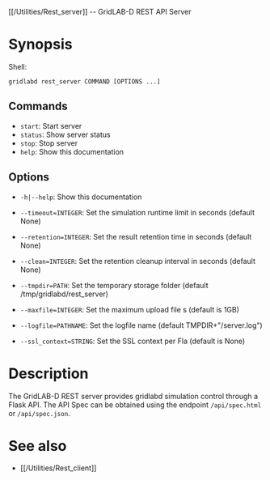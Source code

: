 [[/Utilities/Rest_server]] -- GridLAB-D REST API Server

# Synopsis

Shell:
~~~
gridlabd rest_server COMMAND [OPTIONS ...] 
~~~

## Commands

  * `start`: Start server
  * `status`: Show server status
  * `stop`: Stop server
  * `help`: Show this documentation

## Options

  * `-h|--help`: Show this documentation

  * `--timeout=INTEGER`: Set the simulation runtime limit in seconds (default None)

  * `--retention=INTEGER`: Set the result retention time in seconds (default None)

  * `--clean=INTEGER`: Set the retention cleanup interval in seconds (default None)

  * `--tmpdir=PATH`: Set the temporary storage folder (default /tmp/gridlabd/rest_server)

  * `--maxfile=INTEGER`: Set the maximum upload file s (default is 1GB)

  * `--logfile=PATHNAME`: Set the logfile name (default TMPDIR+"/server.log")

  * `--ssl_context=STRING`: Set the SSL context per Fla (default is None) 

# Description

The GridLAB-D REST server provides gridlabd simulation control through a Flask API. The API Spec can be obtained using the endpoint `/api/spec.html` or `/api/spec.json`.

# See also

* [[/Utilities/Rest_client]]
